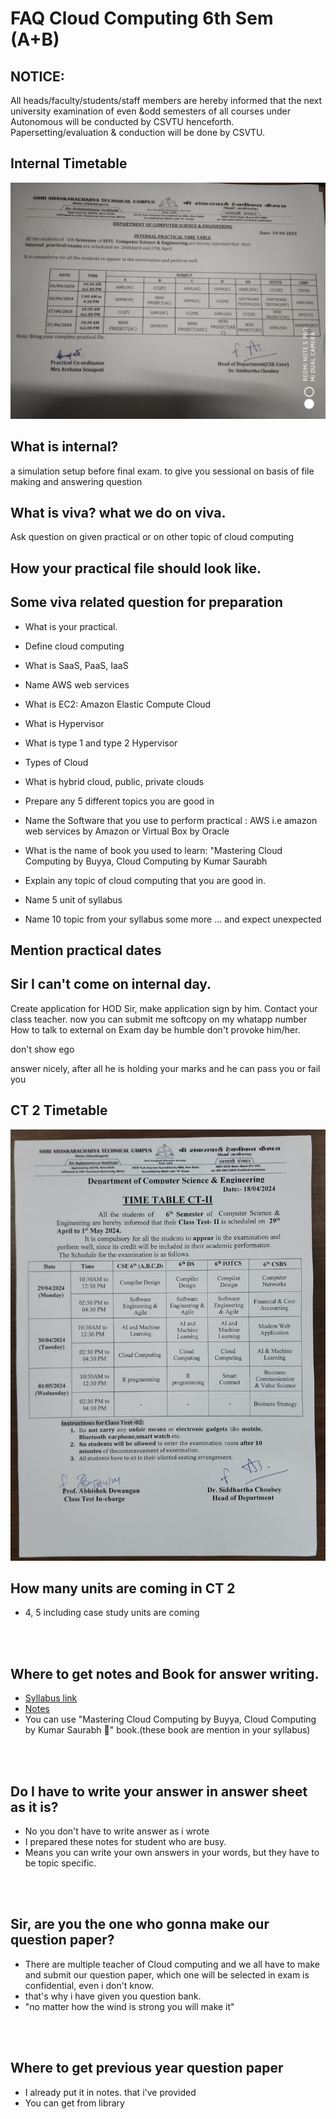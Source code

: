# FAQ Cloud Computing 6th Sem (A+B)

## NOTICE:

All heads/faculty/students/staff members are hereby informed that the next university examination of even &odd semesters of all courses under Autonomous will be conducted by CSVTU henceforth. Papersetting/evaluation & conduction will be done by CSVTU.

## Internal Timetable

![alt text](<6 sem A, B cloud computing/temp asset/Practical.jpeg>)

## What is internal?

a simulation setup before final exam.
to give you sessional on basis of file making and answering question

## What is viva? what we do on viva.

Ask question on given practical or on other topic of cloud computing

## How your practical file should look like.

## Some viva related question for preparation

- What is your practical.
- Define cloud computing
- What is SaaS, PaaS, IaaS
- Name AWS web services
- What is EC2: Amazon Elastic Compute Cloud
- What is Hypervisor
- What is type 1 and type 2 Hypervisor
- Types of Cloud
- What is hybrid cloud, public, private clouds
- Prepare any 5 different topics you are good in

- Name the Software that you use to perform practical : AWS i.e amazon web services by Amazon or Virtual Box by Oracle
- What is the name of book you used to learn: "Mastering Cloud Computing by Buyya, Cloud Computing by Kumar Saurabh
- Explain any topic of cloud computing that you are good in.
- Name 5 unit of syllabus
- Name 10 topic from your syllabus
  some more ... and expect unexpected

## Mention practical dates

## Sir I can't come on internal day.

Create application for HOD Sir, make application sign by him.
Contact your class teacher.
now you can submit me softcopy on my whatapp number
How to talk to external on Exam day
be humble don't provoke him/her.

don't show ego

answer nicely, after all he is holding your marks and he can pass you or fail you

## CT 2 Timetable

![alt text](<6 sem A, B cloud computing/temp asset/CT2.jpeg>)

## How many units are coming in CT 2

- 4, 5 including case study units are coming

<br>
<br>

## Where to get notes and Book for answer writing.

- [Syllabus link](https://supreme.sstc.ac.in/pdf/syllabus/CSE%206.pdf)
- [Notes](<6 sem A, B cloud computing/temp asset/cloud computing.pdf>)
- You can use "Mastering Cloud Computing by Buyya, Cloud Computing by Kumar Saurabh 📖" book.(these book are mention in your syllabus)

<br>
<br>

## Do I have to write your answer in answer sheet as it is?

- No you don't have to write answer as i wrote
- I prepared these notes for student who are busy.
- Means you can write your own answers in your words, but they have to be topic specific.

<br>
<br>

## Sir, are you the one who gonna make our question paper?

- There are multiple teacher of Cloud computing and we all have to make and submit our question paper,
  which one will be selected in exam is confidential, even i don't know.
- that's why i have given you question bank.
- "no matter how the wind is strong you will make it"

<br>
<br>

## Where to get previous year question paper

- I already put it in notes. that i've provided
- You can get from library

<br>
<br>

